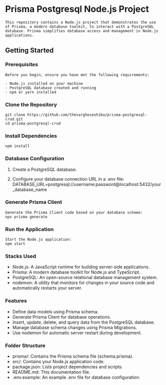# Prisma Postgresql Node.js Project



    This repository contains a Node.js project that demonstrates the use of Prisma, a modern database toolkit, to interact with a PostgreSQL database. Prisma simplifies database access and management in Node.js applications.

## Getting Started

### Prerequisites

    Before you begin, ensure you have met the following requirements:

    - Node.js installed on your machine
    - PostgreSQL database created and running
    - npm or yarn installed

### Clone the Repository

    
    git clone https://github.com/thevargheseshibu/prisma-postgresql-crud.git
    cd prisma-postgresql-crud
    

### Install Dependencies

    npm install 

### Database Configuration

1. Create a PostgreSQL database.

2. Configure your database connection URL in a .env file:
   DATABASE_URL=postgresql://username:password@localhost:5432/your_database_name

### Generate Prisma Client
    Generate the Prisma Client code based on your database schema:
    npx prisma generate 

### Run the Application
    Start the Node.js application:
    npm start 

###  Stacks Used
- Node.js: A JavaScript runtime for building server-side applications.
- Prisma: A modern database toolkit for Node.js and TypeScript.
- PostgreSQL: An open-source relational database management system.
- nodemon: A utility that monitors for changes in your source code and automatically restarts your server.

### Features
- Define data models using Prisma schema.
- Generate Prisma Client for database operations.
- Insert, update, delete, and query data from the PostgreSQL database.
- Manage database schema changes using Prisma Migrations.
- Use nodemon for automatic server restart during development.

### Folder Structure
- prisma/: Contains the Prisma schema file (schema.prisma).
- src/: Contains your Node.js application code.
- package.json: Lists project dependencies and scripts.
- README.md: This documentation file.
- .env.example: An example .env file for database configuration.


